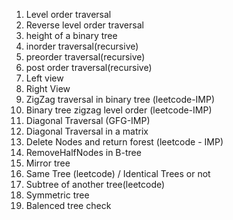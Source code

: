 1. Level order traversal 
2. Reverse level order traversal 
3. height of a binary tree
4. inorder traversal(recursive)
5. preorder traversal(recursive)
6. post order traversal(recursive)
7. Left view 
8. Right View
9. ZigZag traversal in binary tree (leetcode-IMP)
10. Binary tree zigzag level order (leetcode-IMP)
11. Diagonal Traversal (GFG-IMP)
12. Diagonal Traversal in a matrix
13. Delete Nodes and return forest (leetcode - IMP)
14. RemoveHalfNodes in B-tree
15. Mirror tree
16. Same Tree (leetcode) / Identical Trees or not
17. Subtree of another tree(leetcode)
18. Symmetric tree
19. Balenced tree check
